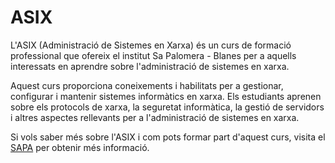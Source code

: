 # ASIX

L'ASIX (Administració de Sistemes en Xarxa) és un curs de formació professional que ofereix el institut Sa Palomera - Blanes per a aquells interessats en aprendre sobre l'administració de sistemes en xarxa.

Aquest curs proporciona coneixements i habilitats per a gestionar, configurar i mantenir sistemes informàtics en xarxa. Els estudiants aprenen sobre els protocols de xarxa, la seguretat informàtica, la gestió de servidors i altres aspectes rellevants per a l'administració de sistemes en xarxa.

Si vols saber més sobre l'ASIX i com pots formar part d'aquest curs, visita el [SAPA](https://www.sapalomera.cat) per obtenir més informació.


